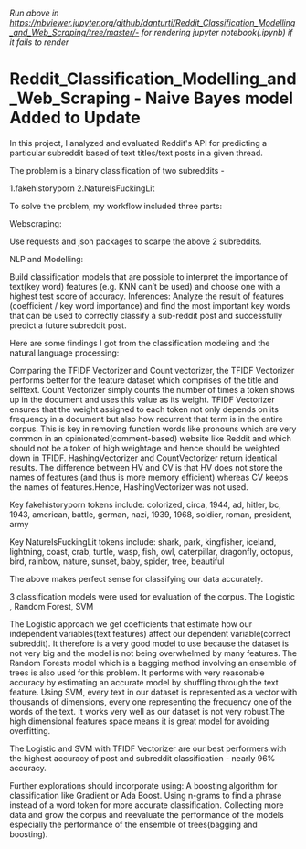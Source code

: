###### Run above in https://nbviewer.jupyter.org/github/danturti/Reddit_Classification_Modelling_and_Web_Scraping/tree/master/- for rendering jupyter notebook(.ipynb) if it fails to render

# Reddit_Classification_Modelling_and_Web_Scraping - Naive Bayes model Added to Update

In this project, I analyzed and evaluated Reddit's API for predicting a particular subreddit based of text titles/text posts in a given thread. 

The problem is a binary classification of two subreddits - 

1.fakehistoryporn 2.NatureIsFuckingLit 

To solve the problem, my workflow included three parts:

Webscraping: 

Use requests and json packages to scarpe the above 2 subreddits.

NLP and Modelling: 

Build classification models that are possible to interpret the importance of text(key word) features (e.g. KNN can’t be used) and choose one with a highest test score of accuracy. Inferences: Analyze the result of features (coefficient / key word importance) and find the most important key words that can be used to correctly classify a sub-reddit post and successfully predict a future subreddit post.

Here are some findings I got from the classification modeling and the natural language processing:

Comparing the TFIDF Vectorizer and Count vectorizer, the TFIDF Vectorizer performs better for the feature dataset which comprises of the title and selftext. Count Vectorizer simply counts the number of times a token shows up in the document and uses this value as its weight. TFIDF Vectorizer ensures that the weight assigned to each token not only depends on its frequency in a document but also how recurrent that term is in the entire corpus. This is key in removing function words like pronouns which are very common in an opinionated(comment-based) website like Reddit and which should not be a token of high weightage and hence should be weighted down in TFIDF. HashingVectorizer and CountVectorizer return identical results. The difference between HV and CV is that HV does not store the names of features (and thus is more memory efficient) whereas CV keeps the names of features.Hence, HashingVectorizer was not used.

Key fakehistoryporn tokens include: colorized, circa, 1944, ad, hitler, bc, 1943, american, battle, german, nazi, 1939, 1968, soldier, roman, president, army 

Key NatureIsFuckingLit tokens include: shark, park, kingfisher, iceland, lightning, coast, crab, turtle, wasp, fish, owl, caterpillar, dragonfly, octopus, bird,
rainbow, nature, sunset, baby, spider, tree, beautiful

The above makes perfect sense for classifying our data accurately.

3 classification models were used for evaluation of the corpus. The Logistic , Random Forest, SVM

The Logistic approach we get coefficients that estimate how our independent variables(text features) affect our dependent variable(correct subreddit). It therefore is a very good model to use because the dataset is not very big and the model is not being overwhelmed by many features. The Random Forests model which is a bagging method involving an ensemble of trees is also used for this problem. It performs with very reasonable accuracy by estimating an accurate model by shuffling through the text feature. Using SVM, every text in our dataset is represented as a vector with thousands of dimensions, every one representing the frequency one of the words of the text. It works very well as our dataset is not very robust.The high dimensional features space means it is great model for avoiding overfitting.

The Logistic and SVM with TFIDF Vectorizer are our best performers with the highest accuracy of post and subreddit classification - nearly 96% accuracy.

Further explorations should incorporate using: A boosting algorithm for classification like Gradient or Ada Boost. Using n-grams to find a phrase instead of a word token for more accurate classification. Collecting more data and grow the corpus and reevaluate the performance of the models especially the performance of the ensemble of trees(bagging and boosting).


